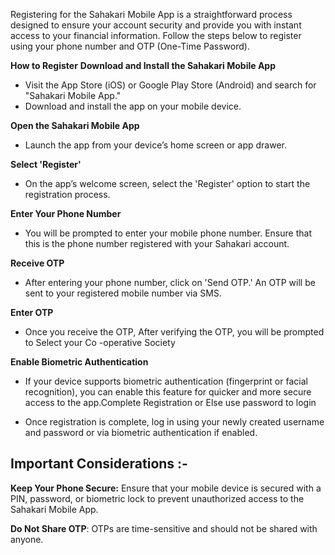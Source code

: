 Registering for the Sahakari Mobile App is a straightforward process designed to ensure your account security and provide you with instant access to your financial information. Follow the steps below to register using your phone number and OTP (One-Time Password).

**How to Register**
**Download and Install the Sahakari Mobile App**

- Visit the App Store (iOS) or Google Play Store (Android) and search for "Sahakari Mobile App."
- Download and install the app on your mobile device.

**Open the Sahakari Mobile App**

- Launch the app from your device’s home screen or app drawer.

**Select 'Register'**

- On the app’s welcome screen, select the 'Register' option to start the registration process.

**Enter Your Phone Number**

- You will be prompted to enter your mobile phone number. Ensure that this is the phone number registered with your Sahakari account.

**Receive OTP**

- After entering your phone number, click on 'Send OTP.' An OTP will be sent to your registered mobile number via SMS.

**Enter OTP**

- Once you receive the OTP, After verifying the OTP, you will be prompted to  Select your Co -operative Society 


**Enable Biometric Authentication** 

- If your device supports biometric authentication (fingerprint or facial recognition), you can enable this feature for quicker and more secure access to the app.Complete Registration or Else use password to login

- Once registration is complete, log in using your newly created username and password or via biometric authentication if enabled.

## Important Considerations :-
**Keep Your Phone Secure:** Ensure that your mobile device is secured with a PIN, password, or biometric lock to prevent unauthorized access to the Sahakari Mobile App.

**Do Not Share OTP**: OTPs are time-sensitive and should not be shared with anyone.

